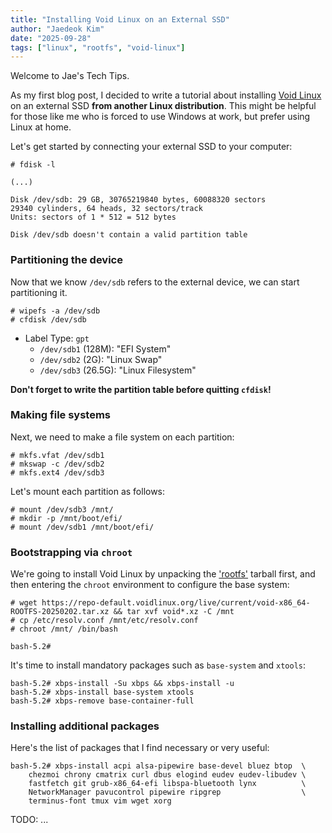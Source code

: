 ```yaml
---
title: "Installing Void Linux on an External SSD"
author: "Jaedeok Kim"
date: "2025-09-28"
tags: ["linux", "rootfs", "void-linux"]
---
```


Welcome to Jae's Tech Tips.

As my first blog post, I decided to write a tutorial about installing [Void Linux](https://voidlinux.org/) on an external SSD **from another Linux distribution**. This might be helpful for those like me who is forced to use Windows at work, but prefer using Linux at home. 

Let's get started by connecting your external SSD to your computer:

```console
# fdisk -l

(...)

Disk /dev/sdb: 29 GB, 30765219840 bytes, 60088320 sectors
29340 cylinders, 64 heads, 32 sectors/track
Units: sectors of 1 * 512 = 512 bytes

Disk /dev/sdb doesn't contain a valid partition table
```

### Partitioning the device

Now that we know `/dev/sdb` refers to the external device, we can start partitioning it.

```console
# wipefs -a /dev/sdb
# cfdisk /dev/sdb
```

- Label Type: `gpt`
    - `/dev/sdb1` (128M): "EFI System"
    - `/dev/sdb2` (2G): "Linux Swap"
    - `/dev/sdb3` (26.5G): "Linux Filesystem"

**Don't forget to write the partition table before quitting `cfdisk`!**

### Making file systems

Next, we need to make a file system on each partition:

```console
# mkfs.vfat /dev/sdb1
# mkswap -c /dev/sdb2
# mkfs.ext4 /dev/sdb3
```

Let's mount each partition as follows:

```
# mount /dev/sdb3 /mnt/
# mkdir -p /mnt/boot/efi/
# mount /dev/sdb1 /mnt/boot/efi/
```

### Bootstrapping via `chroot`

We're going to install Void Linux by unpacking the ['rootfs'](https://docs.voidlinux.org/installation/guides/chroot.html) tarball first, and then entering the `chroot` environment to configure the base system:

```console
# wget https://repo-default.voidlinux.org/live/current/void-x86_64-ROOTFS-20250202.tar.xz && tar xvf void*.xz -C /mnt
# cp /etc/resolv.conf /mnt/etc/resolv.conf
# chroot /mnt/ /bin/bash

bash-5.2# 
```

It's time to install mandatory packages such as `base-system` and `xtools`:

```
bash-5.2# xbps-install -Su xbps && xbps-install -u
bash-5.2# xbps-install base-system xtools
bash-5.2# xbps-remove base-container-full
```

### Installing additional packages

Here's the list of packages that I find necessary or very useful:

```
bash-5.2# xbps-install acpi alsa-pipewire base-devel bluez btop  \
    chezmoi chrony cmatrix curl dbus elogind eudev eudev-libudev \
    fastfetch git grub-x86_64-efi libspa-bluetooth lynx          \
    NetworkManager pavucontrol pipewire ripgrep                  \
    terminus-font tmux vim wget xorg
```

TODO: ...
